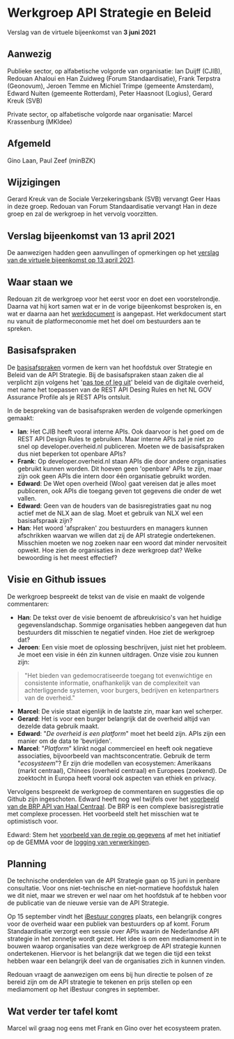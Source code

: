 # Werkgroep API Strategie en Beleid
Verslag van de virtuele bijeenkomst van **3 juni 2021**

## Aanwezig
Publieke sector, op alfabetische volgorde van organisatie:
Ian Duijff (CJIB), Redouan Ahaloui en Han Zuidweg (Forum Standaardisatie), Frank Terpstra (Geonovum), 
Jeroen Temme en Michiel Trimpe (gemeente Amsterdam), Edward Nuiten (gemeente Rotterdam), 
Peter Haasnoot (Logius), Gerard Kreuk (SVB)

Private sector, op alfabetische volgorde naar organisatie:
Marcel Krassenburg (MKIdee)

## Afgemeld
Gino Laan, Paul Zeef (minBZK)

## Wijzigingen
Gerard Kreuk van de Sociale Verzekeringsbank (SVB) vervangt Geer Haas in deze groep. Redouan van Forum Standaardisatie vervangt Han in deze groep en zal de werkgroep in het vervolg voorzitten.

## Verslag bijeenkomst van 13 april 2021
De aanwezigen hadden geen aanvullingen of opmerkingen op het [verslag van de virtuele bijeenkomst op 13 april 2021](https://github.com/Geonovum/KP-APIs/blob/master/Werkgroep%20API%20strategie%20en%20beleid/Verslagen/Verslag%2020210413%20WG%20Strategie%20en%20Beleid.md).

## Waar staan we
Redouan zit de werkgroep voor het eerst voor en doet een voorstelrondje. Daarna vat hij kort samen wat er in de vorige bijeenkomst besproken is, en wat er daarna aan het [werkdocument](https://github.com/Geonovum/KP-APIs/blob/master/Werkgroep%20API%20strategie%20en%20beleid/Werkversie/api-strategie-overheid.md) is aangepast. Het werkdocument start nu vanuit de platformeconomie met het doel om bestuurders aan te spreken.

## Basisafspraken
De [basisafspraken](https://github.com/Geonovum/KP-APIs/blob/master/Werkgroep%20API%20strategie%20en%20beleid/Werkversie/api-strategie-overheid.md#basisafspraken) vormen de kern van het hoofdstuk over Strategie en Beleid van de API Strategie. Bij de basisafspraken staan zaken die al verplicht zijn volgens het '[pas toe of leg uit](https://forumstandaardisatie.nl/open-standaarden/verplicht)' beleid van de digitale overheid, met name het toepassen van de REST API Desing Rules en het NL GOV Assurance Profile als je REST APIs ontsluit.

In de bespreking van de basisafspraken werden de volgende opmerkingen gemaakt:
 - **Ian**: Het CJIB heeft vooral interne APIs. Ook daarvoor is het goed om de REST API Design Rules te gebruiken. Maar interne APIs zal je niet zo snel op developer.overheid.nl publiceren.  Moeten we de basisafspraken dus niet beperken tot openbare APIs?
 - **Frank**: Op developer.overheid.nl staan APIs die door andere organisaties gebruikt kunnen worden. Dit hoeven geen 'openbare' APIs te zijn, maar zijn ook geen APIs die intern door één organisatie gebruikt worden.
 - **Edward**: De Wet open overheid (Woo) gaat vereisen dat je alles moet publiceren, ook APIs die toegang geven tot gegevens die onder de wet vallen.
 - **Edward**: Geen van de houders van de basisregistraties gaat nu nog actief met de NLX aan de slag. Moet et gebruik van NLX wel een basisafspraak zijn?
 - **Han**: Het woord 'afspraken' zou bestuurders en managers kunnen afschrikken waarvan we willen dat zij de API strategie ondertekenen. Misschien moeten we nog zoeken naar een woord dat minder nervositeit opwekt. Hoe zien de organisaties in deze werkgroep dat? Welke bewoording is het meest effectief?
 
## Visie en Github issues
De werkgroep bespreekt de tekst van de visie en maakt de volgende commentaren:
 - **Han**: De tekst over de visie benoemt de afbreukrisico's van het huidige gegevenslandschap. Sommige organisaties hebben aangegeven dat hun bestuurders dit misschien te negatief vinden. Hoe ziet de werkgroep dat?
 - **Jeroen**: Een visie moet de oplossing beschrijven, juist niet het probleem. Je moet een visie in één zin kunnen uitdragen. Onze visie zou kunnen zijn: 

> "Het bieden van gedemocratiseerde toegang tot evenwichtige en consistente informatie, onafhankelijk van de complexiteit van achterliggende systemen,  voor burgers, bedrijven en ketenpartners van de overheid."

 - **Marcel**: De visie staat eigenlijk in de laatste zin, maar kan wel scherper.
 - **Gerard**: Het is voor een burger belangrijk dat de overheid altijd van dezelde data gebruik maakt.
 - **Edward**: "*De overheid is een platform*" moet het beeld zijn. APIs zijn een manier om de data te 'bevrijden'.
 - **Marcel**: "*Platform*" klinkt nogal commercieel en heeft ook negatieve associaties, bijvoorbeeld van machtsconcentratie.
   Gebruik de term "*ecosysteem*"? Er zijn drie modellen van ecosystemen: Amerikaans (markt centraal), Chinees (overheid centraal) en Europees (zoekend). De zoektocht in Europa heeft vooral ook aspecten van ethiek en privacy.

Vervolgens bespreekt de werkgroep de commentaren en suggesties die op Github zijn ingeschoten. Edward heeft nog wel twijfels over het [voorbeeld van de BRP API van Haal Centraal](https://github.com/Geonovum/KP-APIs/blob/master/Werkgroep%20API%20strategie%20en%20beleid/Werkversie/api-strategie-overheid.md#de-api-op-de-basisregistratie-personen-brp-van-haal-centraal). De BRP is een complexe basisregistratie met complexe processen. Het voorbeeld stelt het misschien wat te optimistisch voor.

Edward: Stem het [voorbeeld van de regie op gegevens](https://github.com/Geonovum/KP-APIs/blob/master/Werkgroep%20API%20strategie%20en%20beleid/Werkversie/api-strategie-overheid.md#een-api-voor-regie-op-gegevens) af met het initiatief op de GEMMA voor de [logging van verwerkingen](https://www.gemmaonline.nl/index.php/Ontwikkelagenda_API-standaarden#Logging_van_verwerkingen).

## Planning

De technische onderdelen van de API Strategie gaan op 15 juni in penbare consultatie. Voor ons niet-technische en niet-normatieve hoofdstuk halen we dit niet, maar we streven er wel naar om het hoofdstuk af te hebben voor de publicatie van de nieuwe versie van de API Strategie.

Op 15 september vindt het [iBestuur congres](https://ibestuurcongres.nl/) plaats, een belangrijk congres voor de overheid waar een publiek van bestuurders op af komt. Forum Standaardisatie verzorgt een sessie over APIs waarin de Nederlandse API strategie in het zonnetje wordt gezet. Het idee is om een mediamoment in te bouwen waarop organisaties van deze werkgroep de API strategie kunnen ondertekenen. Hiervoor is het belangrijk dat we tegen die tijd een tekst hebben waar een belangrijk deel van de organisaties zich in kunnen vinden.

Redouan vraagt de aanwezigen om eens bij hun directie te polsen of ze bereid zijn om de API strategie te tekenen en prijs stellen op een mediamoment op het iBestuur congres in september.

## Wat verder ter tafel komt

Marcel wil graag nog eens met Frank en Gino over het ecosysteem praten.

